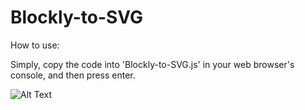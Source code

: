 # Blockly-to-SVG

How to use:

Simply, copy the code into 'Blockly-to-SVG.js' in your web browser's console, and then press enter.

![Alt Text](https://media.giphy.com/media/du4Jupg7dEDZB13tCf/source.gif)

